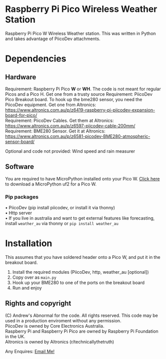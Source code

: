 # Raspberry Pi Pico Wireless Weather Station
Raspberry Pi Pico W Wireless Weather station. This was written in Python and takes advantage of PiicoDev attachments. 

# Dependencies

## Hardware

Requirement: Raspberry Pi Pico **W** or **WH**. The code is not meant for regular Picos and a Pico H. Get one from a trusty source
Requirement: PiicoDev Pico Breakout board. To hook up the bme280 sensor, you need the PiicoDev equipment. Get one from Altronics: <a href="https://www.altronics.com.au/p/z6419-raspberry-pi-piicodev-expansion-board-for-pico/"> https://www.altronics.com.au/p/z6419-raspberry-pi-piicodev-expansion-board-for-pico/ </a> <br>
Requirement: PiicoDev Cables. Get them at Altronics: <a href="https://www.altronics.com.au/p/z6597-piicodev-cable-200mm/">https://www.altronics.com.au/p/z6597-piicodev-cable-200mm/</a><br>
Requirement: BME280 Sensor. Get it at Altronics: <a href="https://www.altronics.com.au/p/z6581-picodev-BME280-atmospheric-sensor-board/">https://www.altronics.com.au/p/z6581-picodev-BME280-atmospheric-sensor-board/</a><br>

Optional and code not provided: Wind speed and rain measurer<br>

## Software
You are required to have MicroPython installed onto your Pico W. <a href="https://micropython.org/resources/firmware/RPI_PICO_W-20231005-v1.21.0.uf2">Click here</a> to download a MicroPython uf2 for a Pico W. <br>

### Pip packages
• PiicoDev (pip install piicodev, or install it via thonny) <br>
• Http server <br>
• If you live in australia and want to get external features like forecasting, install `weather_au` via thonny or `pip install weather_au` <br>



# Installation

This assumes that you have soldered header onto a Pico W, and put it in the breakout board. <br>

1. Install the required modules (PiicoDev, http, weather_au [optional])
2. Copy over as `main.py`
3. Hook up your BME280 to one of the ports on the breakout board
4. Run and enjoy

## Rights and copyright

(C) Andrew's Abnormal for the code. All rights reserved. This code may be used in a production enviroment without any permission.<br>
PiicoDev is owned by Core Electronics Australia. <br>
Raspberry Pi and Raspberry Pi Pico are owned by Raspberry Pi Foundation in the UK. <br>
Altronics is owned by Altronics (r/technicallythetruth) <br>

Any Enquires: <a href="mailto:andrewisabnormal@gmail.com">Email Me!</a><br>
